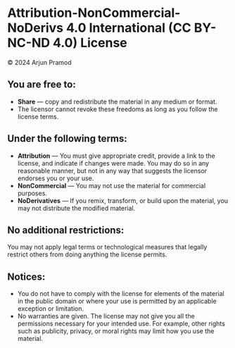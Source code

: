 # Attribution-NonCommercial-NoDerivs 4.0 International (CC BY-NC-ND 4.0) License

© 2024 Arjun Pramod

## You are free to:

- **Share** — copy and redistribute the material in any medium or format.
- The licensor cannot revoke these freedoms as long as you follow the license terms.

## Under the following terms:

- **Attribution** — You must give appropriate credit, provide a link to the license, and indicate if changes were made. You may do so in any reasonable manner, but not in any way that suggests the licensor endorses you or your use.
- **NonCommercial** — You may not use the material for commercial purposes.
- **NoDerivatives** — If you remix, transform, or build upon the material, you may not distribute the modified material.

## No additional restrictions:

You may not apply legal terms or technological measures that legally restrict others from doing anything the license permits.

## Notices:

- You do not have to comply with the license for elements of the material in the public domain or where your use is permitted by an applicable exception or limitation.
- No warranties are given. The license may not give you all the permissions necessary for your intended use. For example, other rights such as publicity, privacy, or moral rights may limit how you use the material.
